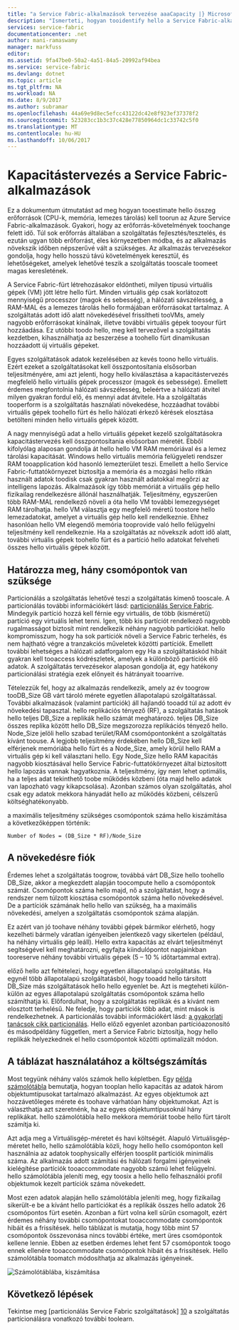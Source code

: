 ```yaml
---
title: "a Service Fabric-alkalmazások tervezése aaaCapacity |} Microsoft Docs"
description: "Ismerteti, hogyan tooidentify hello a Service Fabric-alkalmazás szükséges számítási csomópontok száma"
services: service-fabric
documentationcenter: .net
author: mani-ramaswamy
manager: markfuss
editor: 
ms.assetid: 9fa47be0-50a2-4a51-84a5-20992af94bea
ms.service: service-fabric
ms.devlang: dotnet
ms.topic: article
ms.tgt_pltfrm: NA
ms.workload: NA
ms.date: 8/9/2017
ms.author: subramar
ms.openlocfilehash: 44a69e9d8ec5efcc43122dc42e8f923ef37378f2
ms.sourcegitcommit: 523283cc1b3c37c428e77850964dc1c33742c5f0
ms.translationtype: MT
ms.contentlocale: hu-HU
ms.lasthandoff: 10/06/2017
---
```

# <a name="capacity-planning-for-service-fabric-applications"></a>Kapacitástervezés a Service Fabric-alkalmazások
Ez a dokumentum útmutatást ad meg hogyan tooestimate hello összeg erőforrások (CPU-k, memória, lemezes tárolás) kell toorun az Azure Service Fabric-alkalmazások. Gyakori, hogy az erőforrás-követelmények toochange felett idő. Túl sok erőforrás általában a szolgáltatás fejlesztés/tesztelés, és ezután ugyan több erőforrást, éles környezetben módba, és az alkalmazás növekszik időben népszerűvé vált a szükséges. Az alkalmazás tervezésekor gondolja, hogy hello hosszú távú követelmények keresztül, és lehetőségeket, amelyek lehetővé teszik a szolgáltatás tooscale toomeet magas keresletének.

 A Service Fabric-fürt létrehozásakor eldöntheti, milyen típusú virtuális gépek (VM) jött létre hello fürt. Minden virtuális gép csak korlátozott mennyiségű processzor (magok és sebesség), a hálózati sávszélesség, a RAM-MAL és a lemezes tárolás hello formájában erőforrásokat tartalmaz. A szolgáltatás adott idő alatt növekedésével frissítheti tooVMs, amely nagyobb erőforrásokat kínálnak, illetve további virtuális gépek tooyour fürt hozzáadása. Ez utóbbi toodo hello, meg kell tervezővel a szolgáltatás kezdetben, kihasználhatja az beszerzése a toohello fürt dinamikusan hozzáadott új virtuális gépeket.

Egyes szolgáltatások adatok kezelésében az kevés toono hello virtuális. Ezért ezeket a szolgáltatásokat kell összpontosítania elsősorban teljesítményére, ami azt jelenti, hogy hello kiválasztása a kapacitástervezés megfelelő hello virtuális gépek processzor (magok és sebessége). Emellett érdemes megfontolnia hálózati sávszélesség, beleértve a hálózati átvitel milyen gyakran fordul elő, és mennyi adat átvitele. Ha a szolgáltatás tooperform is a szolgáltatás használati növekedése, hozzáadhat további virtuális gépek toohello fürt és hello hálózati érkező kérések elosztása betölteni minden hello virtuális gépek között.

A nagy mennyiségű adat a hello virtuális gépeket kezelő szolgáltatásokra kapacitástervezés kell összpontosítania elsősorban méretét. Ebből kifolyólag alaposan gondolja át hello hello VM RAM memóriával és a lemez tárolási kapacitását. Windows hello virtuális memória felügyeleti rendszer RAM tooapplication kód hasonló lemezterület teszi. Emellett a hello Service Fabric-futtatókörnyezet biztosítja a memória és a mozgási hello ritkán használt adatok toodisk csak gyakran használt adatokkal megőrzi az intelligens lapozás. Alkalmazások így több memóriát a virtuális gép hello fizikailag rendelkezésre állónál használhatják. Teljesítmény, egyszerűen több RAM-MAL rendelkező növeli a óta hello VM további lemezegységet RAM tárolhatja. hello VM választja egy megfelelő méretű toostore hello lemezadatokat, amelyet a virtuális gép hello kell rendelkeznie. Ehhez hasonlóan hello VM elegendő memória tooprovide való hello felügyelni teljesítmény kell rendelkeznie. Ha a szolgáltatás az növekszik adott idő alatt, további virtuális gépek toohello fürt és a partíció hello adatokat felveheti összes hello virtuális gépek között.

## <a name="determine-how-many-nodes-you-need"></a>Határozza meg, hány csomópontok van szüksége
Particionálás a szolgáltatás lehetővé teszi a szolgáltatás kimenő tooscale. A particionálás további információkért lásd: [particionálás Service Fabric](service-fabric-concepts-partitioning.md). Mindegyik partíció hozzá kell férnie egy virtuális, de több (kisméretű) partíció egy virtuális lehet tenni. Igen, több kis partíciót rendelkező nagyobb rugalmasságot biztosít mint rendelkezik néhány nagyobb partíciókat. hello kompromisszum, hogy ha sok partíciók növeli a Service Fabric terhelés, és nem hajtható végre a tranzakciós műveletek közötti partíciók. Emellett további lehetséges a hálózati adatforgalom egy Ha a szolgáltatáskód hibáit gyakran kell tooaccess kódrészletek, amelyek a különböző partíciók élő adatok. A szolgáltatás tervezésekor alaposan gondolja át, egy hatékony particionálási stratégia ezek előnyeit és hátrányait tooarrive.

Tételezzük fel, hogy az alkalmazás rendelkezik, amely az év toogrow tooDB_Size GB várt tároló mérete egyetlen állapotalapú szolgáltatással. További alkalmazások (valamint partíciók) áll hajlandó tooadd túl az adott év növekedési tapasztal.  hello replikációs tényező (RF), a szolgáltatás hatások hello teljes DB_Size a replikák hello számát meghatározó. teljes DB_Size összes replika között hello DB_Size megszorozza replikációs tényező hello.  Node_Size jelöli hello szabad terület/RAM csomópontonként a szolgáltatás kívánt toouse. A legjobb teljesítmény érdekében hello DB_Size kell elférjenek memóriába hello fürt és a Node_Size, amely körül hello RAM a virtuális gép ki kell választani hello. Egy Node_Size hello RAM kapacitás nagyobb kiosztásával hello Service Fabric-futtatókörnyezet által biztosított hello lapozás vannak hagyatkoznia. A teljesítmény, így nem lehet optimális, ha a teljes adat tekinthető toobe működés közbeni (óta majd hello adatok van lapozható vagy kikapcsolása). Azonban számos olyan szolgáltatás, ahol csak egy adatok mekkora hányadát hello az működés közbeni, célszerű költséghatékonyabb.

a maximális teljesítmény szükséges csomópontok száma hello kiszámítása a következőképpen történik:

```
Number of Nodes = (DB_Size * RF)/Node_Size

```


## <a name="account-for-growth"></a>A növekedésre fiók
Érdemes lehet a szolgáltatás toogrow, továbbá várt DB_Size hello toohello DB_Size, akkor a megkezdett alapján toocompute hello a csomópontok számát. Csomópontok száma hello majd, nő a szolgáltatást, hogy a rendszer nem túlzott kiosztása csomópontok száma hello növekedésével. De a partíciók számának hello hello van szükség, ha a maximális növekedési, amelyen a szolgáltatás csomópontok száma alapján.

Ez azért van jó toohave néhány további gépek bármikor elérhető, hogy kezelheti bármely váratlan igényeiben jelentkező vagy sikertelen (például, ha néhány virtuális gép leáll).  Hello extra kapacitás az elvárt teljesítményt segítségével kell meghatározni, egyfajta kiindulópontot napjainkban tooreserve néhány további virtuális gépek (5 – 10 % időtartammal extra).

előző hello azt feltételezi, hogy egyetlen állapotalapú szolgáltatás. Ha egynél több állapotalapú szolgáltatásból, hogy tooadd hello társított DB_Size más szolgáltatások hello hello egyenlet be. Azt is megteheti külön-külön az egyes állapotalapú szolgáltatás csomópontok száma hello számíthatja ki.  Előfordulhat, hogy a szolgáltatás replikák és a kívánt nem elosztott terhelésű. Ne feledje, hogy partíciók több adat, mint mások is rendelkezhetnek. A particionálás további információkért lásd: [a gyakorlati tanácsok cikk particionálás](service-fabric-concepts-partitioning.md). Hello előző egyenlet azonban partícióazonosító és másodpéldány független, mert a Service Fabric biztosítja, hogy hello replikák helyezkednek el hello csomópontok közötti optimalizált módon.

## <a name="use-a-spreadsheet-for-cost-calculation"></a>A táblázat használatához a költségszámítás
Most tegyünk néhány valós számok hello képletben. Egy [példa számolótábla](https://servicefabricsdkstorage.blob.core.windows.net/publicrelease/SF%20VM%20Cost%20calculator-NEW.xlsx) bemutatja, hogyan tooplan hello kapacitás az adatok három objektumtípusokat tartalmazó alkalmazást. Az egyes objektumok azt hozzávetőleges mérete és toohave várhatóan hány objektumokat. Azt is választhatja azt szeretnénk, ha az egyes objektumtípusoknál hány replikákat. hello számolótábla hello mekkora memóriát toobe hello fürt tárolt számítja ki.

Azt adja meg a Virtuálisgép-méretet és havi költségét. Alapuló Virtuálisgép-méretet hello, hello számolótábla közli, hogy hello hello csomóponton kell használnia az adatok toophysically elférjen toosplit partíciók minimális száma. Az alkalmazás adott számítási és hálózati forgalmi igényeinek kielégítése partíciók tooaccommodate nagyobb számú lehet felügyelni. hello számolótábla jeleníti meg, egy toosix a hello hello felhasználói profil objektumok kezelt partíciók száma növekedett.

Most ezen adatok alapján hello számolótábla jeleníti meg, hogy fizikailag sikerült-e be a kívánt hello partíciókat és a replikák összes hello adatok 26 csomópontos fürt esetén. Azonban a fürt volna kell sűrűn csomagolt, ezért érdemes néhány további csomópontokat tooaccommodate csomópontok hibáit és a frissítések. hello táblázat is mutatja, hogy több mint 57 csomópontok összevonása nincs további értéke, mert üres csomópontok kellene lennie. Ebben az esetben érdemes lehet fent 57 csomópontok toogo ennek ellenére tooaccommodate csomópontok hibáit és a frissítések. Hello számolótábla toomatch módosíthatja az alkalmazás igényeinek.   

![Számolótáblába, kiszámítása][Image1]

## <a name="next-steps"></a>Következő lépések
Tekintse meg [particionálás Service Fabric szolgáltatások] [ 10] a szolgáltatás partícionálásra vonatkozó további toolearn.

<!--Image references-->
[Image1]: ./media/SF-Cost.png

<!--Link references--In actual articles, you only need a single period before hello slash-->
[10]: service-fabric-concepts-partitioning.md
